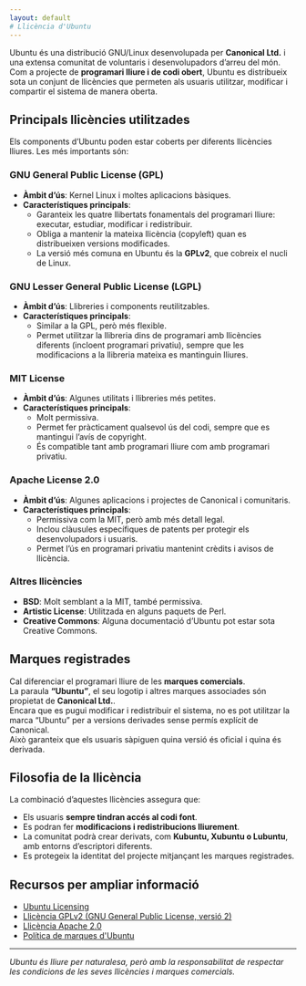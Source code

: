```yaml
---
layout: default
# Llicència d'Ubuntu
---
```


Ubuntu és una distribució GNU/Linux desenvolupada per **Canonical Ltd.** i una extensa comunitat de voluntaris i desenvolupadors d’arreu del món.  
Com a projecte de **programari lliure i de codi obert**, Ubuntu es distribueix sota un conjunt de llicències que permeten als usuaris utilitzar, 
modificar i compartir el sistema de manera oberta.

## Principals llicències utilitzades

Els components d’Ubuntu poden estar coberts per diferents llicències lliures. Les més importants són:

### GNU General Public License (GPL)
- **Àmbit d’ús**: Kernel Linux i moltes aplicacions bàsiques.  
- **Característiques principals**:
  - Garanteix les quatre llibertats fonamentals del programari lliure: executar, estudiar, modificar i redistribuir.  
  - Obliga a mantenir la mateixa llicència (copyleft) quan es distribueixen versions modificades.  
  - La versió més comuna en Ubuntu és la **GPLv2**, que cobreix el nucli de Linux.  

### GNU Lesser General Public License (LGPL)
- **Àmbit d’ús**: Llibreries i components reutilitzables.  
- **Característiques principals**:
  - Similar a la GPL, però més flexible.  
  - Permet utilitzar la llibreria dins de programari amb llicències diferents (incloent programari privatiu), sempre que les modificacions a la
    llibreria mateixa es mantinguin lliures.  

### MIT License
- **Àmbit d’ús**: Algunes utilitats i llibreries més petites.  
- **Característiques principals**:
  - Molt permissiva.  
  - Permet fer pràcticament qualsevol ús del codi, sempre que es mantingui l’avís de copyright.  
  - És compatible tant amb programari lliure com amb programari privatiu.  

### Apache License 2.0
- **Àmbit d’ús**: Algunes aplicacions i projectes de Canonical i comunitaris.  
- **Característiques principals**:
  - Permissiva com la MIT, però amb més detall legal.  
  - Inclou clàusules específiques de patents per protegir els desenvolupadors i usuaris.  
  - Permet l’ús en programari privatiu mantenint crèdits i avisos de llicència.  

### Altres llicències
- **BSD**: Molt semblant a la MIT, també permissiva.  
- **Artistic License**: Utilitzada en alguns paquets de Perl.  
- **Creative Commons**: Alguna documentació d’Ubuntu pot estar sota Creative Commons.

## Marques registrades

Cal diferenciar el programari lliure de les **marques comercials**.  
La paraula **“Ubuntu”**, el seu logotip i altres marques associades són propietat de **Canonical Ltd.**.  
Encara que es pugui modificar i redistribuir el sistema, no es pot utilitzar la marca “Ubuntu” per a versions derivades sense permís explícit de Canonical.  
Això garanteix que els usuaris sàpiguen quina versió és oficial i quina és derivada.

## Filosofia de la llicència

La combinació d’aquestes llicències assegura que:
- Els usuaris **sempre tindran accés al codi font**.  
- Es podran fer **modificacions i redistribucions lliurement**.  
- La comunitat podrà crear derivats, com **Kubuntu, Xubuntu o Lubuntu**, amb entorns d’escriptori diferents.  
- Es protegeix la identitat del projecte mitjançant les marques registrades.  

## Recursos per ampliar informació

- [Ubuntu Licensing](https://ubuntu.com/licensing)  
- [Llicència GPLv2 (GNU General Public License, versió 2)](https://www.gnu.org/licenses/old-licenses/gpl-2.0.html)  
- [Llicència Apache 2.0](https://www.apache.org/licenses/LICENSE-2.0)  
- [Política de marques d'Ubuntu](https://ubuntu.com/legal/terms-and-policies/intellectual-property-policy)

---

*Ubuntu és lliure per naturalesa, però amb la responsabilitat de respectar les condicions de les seves llicències i marques comercials.*
